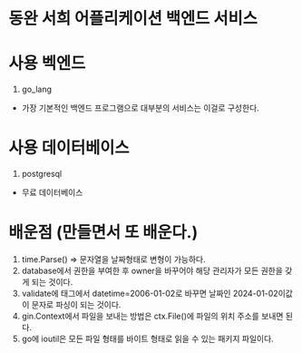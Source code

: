 # 동완 서희 어플리케이션 백엔드 서비스 

# 사용 벡엔드 
1. go_lang 

- 가장 기본적인 백엔드 프로그램으로 대부분의 서비스는 이걸로 구성한다. 


# 사용 데이터베이스 
1. postgresql 

- 무료 데이터베이스

# 배운점 (만들면서 또 배운다.)

1. time.Parse() 
=> 문자열을 날짜형태로 변형이 가능하다.
2. database에서 권한을 부여한 후 owner을 바꾸어야 해당 관리자가 모든 권한을 갖게 되는 것이다.
3. validate에 태그에서 datetime=2006-01-02로 바꾸면 날짜인 2024-01-02이값이 문자로 파싱이 되는 것이다.
4. gin.Context에서 파일을 보내는 방법은 ctx.File()에 파일의 위치 주소를 보내면 된다.
5. go에 ioutil은 모든 파일 형태를 바이트 형태로 읽을 수 있는 패키지 파일이다.